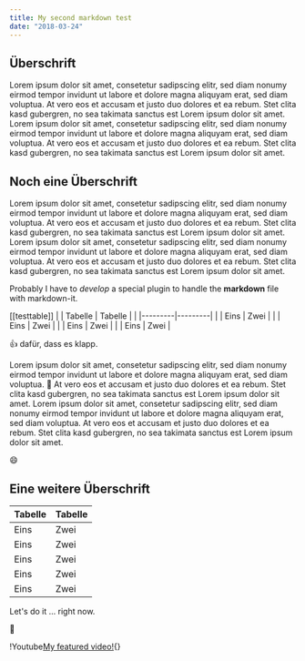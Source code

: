 ```yaml
---
title: My second markdown test
date: "2018-03-24"
---
```


## Überschrift

Lorem ipsum dolor sit amet, consetetur sadipscing elitr, sed diam nonumy eirmod tempor invidunt ut labore et dolore magna aliquyam erat, sed diam voluptua. At vero eos et accusam et justo duo dolores et ea rebum. Stet clita kasd gubergren, no sea takimata sanctus est Lorem ipsum dolor sit amet.
Lorem ipsum dolor sit amet, consetetur sadipscing elitr, sed diam nonumy eirmod tempor invidunt ut labore et dolore magna aliquyam erat, sed diam voluptua. At vero eos et accusam et justo duo dolores et ea rebum. Stet clita kasd gubergren, no sea takimata sanctus est Lorem ipsum dolor sit amet.

## Noch eine Überschrift

Lorem ipsum dolor sit amet, consetetur sadipscing elitr, sed diam nonumy eirmod tempor invidunt ut labore et dolore magna aliquyam erat, sed diam voluptua. At vero eos et accusam et justo duo dolores et ea rebum. Stet clita kasd gubergren, no sea takimata sanctus est Lorem ipsum dolor sit amet. Lorem ipsum dolor sit amet, consetetur sadipscing elitr, sed diam nonumy eirmod tempor invidunt ut labore et dolore magna aliquyam erat, sed diam voluptua. At vero eos et accusam et justo duo dolores et ea rebum. Stet clita kasd gubergren, no sea takimata sanctus est Lorem ipsum dolor sit amet.

Probably I have to _develop_ a special plugin to handle the **markdown** file with markdown-it.

[[testtable]]
| | Tabelle | Tabelle |
| |---------|---------|
| | Eins    | Zwei    |
| | Eins    | Zwei    |
| | Eins    | Zwei    |
| | Eins    | Zwei    |

:+1: dafür, dass es klapp.

Lorem ipsum dolor sit amet, consetetur sadipscing elitr, sed diam nonumy eirmod tempor invidunt ut labore et dolore magna aliquyam erat, sed diam voluptua. :apple: At vero eos et accusam et justo duo dolores et ea rebum. Stet clita kasd gubergren, no sea takimata sanctus est Lorem ipsum dolor sit amet. Lorem ipsum dolor sit amet, consetetur sadipscing elitr, sed diam nonumy eirmod tempor invidunt ut labore et dolore magna aliquyam erat, sed diam voluptua. At vero eos et accusam et justo duo dolores et ea rebum. Stet clita kasd gubergren, no sea takimata sanctus est Lorem ipsum dolor sit amet.

:smile:

## Eine weitere Überschrift

<c-element type=info>

| Tabelle | Tabelle |
|---------|---------|
| Eins    | Zwei    |
| Eins    | Zwei    |
| Eins    | Zwei    |
| Eins    | Zwei    |
| Eins    | Zwei    |

</c-element>


Let's do it ... right now.

:100:

!Youtube[My featured video!](C8NAYW-Z54o){}
